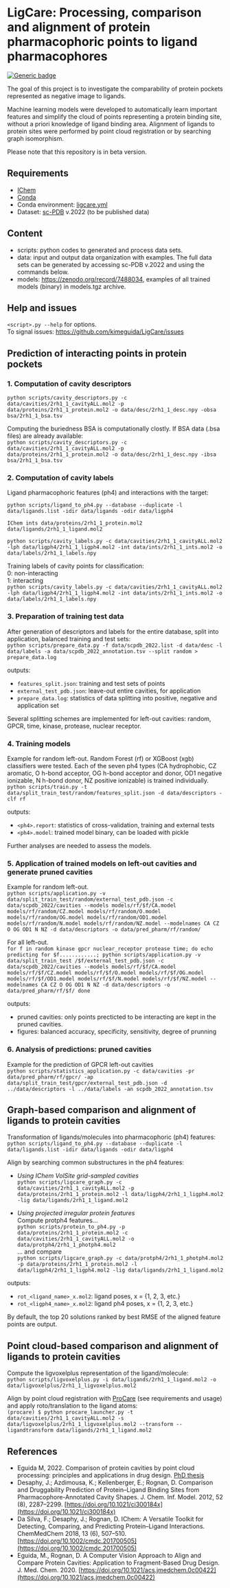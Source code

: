 # LigCare: Processing, comparison and alignment of protein pharmacophoric points to ligand pharmacophores
[![Generic badge](https://img.shields.io/badge/version-0.1.0-orange.svg)](https://shields.io/)

The goal of this project is to investigate the comparability of protein pockets represented as negative image to ligands. <br>

Machine learning models were developed to automatically learn important features and simplify the cloud of points representing a protein binding site, without a priori knowledge of ligand binding area. Alignment of ligands to protein sites were performed by point cloud registration or by searching graph isomorphism. <br>

Please note that this repository is in beta version.


## Requirements
* [IChem](http://bioinfo-pharma.u-strasbg.fr/labwebsite/download.html)
* [Conda](https://docs.conda.io/en/latest/miniconda.html)
* Conda environment: [ligcare.yml](https://github.com/kimeguida/LigCare/blob/main/ligcare.yml)
* Dataset: [sc-PDB](http://bioinfo-pharma.u-strasbg.fr/scPDB/) v.2022 (to be published data)


## Content
* scripts: python codes to generated and process data sets.  
* data: input and output data organization with examples. The full data sets can be generated by accessing sc-PDB v.2022 and using the commands below.  
* models: https://zenodo.org/record/7488034, examples of all trained models (binary) in models.tgz archive.  
	

## Help and issues
`<script>.py --help` for options.  
To signal issues: https://github.com/kimeguida/LigCare/issues




## Prediction of interacting points in protein pockets

### 1. Computation of cavity descriptors
```python scripts/cavity_descriptors.py -c data/cavities/2rh1_1_cavityALL.mol2 -p data/proteins/2rh1_1_protein.mol2 -o data/desc/2rh1_1_desc.npy -obsa bsa/2rh1_1_bsa.tsv``` <br>

Computing the buriedness BSA is computationally clostly. If BSA data (.bsa files) are already available:  
```python scripts/cavity_descriptors.py -c data/cavities/2rh1_1_cavityALL.mol2 -p data/proteins/2rh1_1_protein.mol2 -o data/desc/2rh1_1_desc.npy -ibsa bsa/2rh1_1_bsa.tsv```

### 2. Computation of cavity labels

Ligand pharmacophoric features (ph4) and interactions with the target:  

```python scripts/ligand_to_ph4.py --database --duplicate -l data/ligands.list -idir data/ligands -odir data/ligph4```

```IChem ints data/proteins/2rh1_1_protein.mol2 data/ligands/2rh1_1_ligand.mol2```

```python scripts/cavity_labels.py -c data/cavities/2rh1_1_cavityALL.mol2 -lph data/ligph4/2rh1_1_ligph4.mol2 -int data/ints/2rh1_1_ints.mol2 -o data/labels/2rh1_1_labels.npy```

Training labels of cavity points for classification:  
0: non-interacting  
1: interacting  
```python scripts/cavity_labels.py -c data/cavities/2rh1_1_cavityALL.mol2 -lph data/ligph4/2rh1_1_ligph4.mol2 -int data/ints/2rh1_1_ints.mol2 -o data/labels/2rh1_1_labels.npy``` <br>


### 3. Preparation of training test data

After generation of descriptors and labels for the entire database, split into application, balanced training and test sets:  
```python scripts/prepare_data.py -f data/scpdb_2022.list -d data/desc -l data/labels -a data/scpdb_2022_annotation.tsv --split random > prepare_data.log``` <br>

outputs:
- `features_split.json`: training and test sets of points
- `external_test_pdb.json`: leave-out entire cavities, for application
- `prepare_data.log`: statistics of data splitting into positive, negative and application set

Several splitting schemes are implemented for left-out cavities: random, GPCR, time, kinase, protease, nuclear receptor.  

### 4. Training models
Example for random left-out. Random Forest (rf) or XGBoost (xgb) classifiers were tested. Each of the seven ph4 types (CA hydrophobic, CZ aromatic, O h-bond acceptor, OG h-bond acceptor and donor, OD1 negative ionizable, N h-bond donor, NZ positive ionizable) is trained individually.  
```python scripts/train.py -t data/split_train_test/random/features_split.json -d data/descriptors -clf rf``` <br>

outputs:
- `<ph4>.report`: statistics of cross-validation, training and external tests
- `<ph4>.model`: trained model binary, can be loaded with pickle

Further analyses are needed to assess the models.  

### 5. Application of trained models on left-out cavities and generate pruned cavities
Example for random left-out.  
```python scripts/application.py -v data/split_train_test/random/external_test_pdb.json -c data/scpdb_2022/cavities --models models/rf/$f/CA.model models/rf/random/CZ.model models/rf/random/O.model models/rf/random/OG.model models/rf/random/OD1.model models/rf/random/N.model models/rf/random/NZ.model --modelnames CA CZ O OG OD1 N NZ -d data/descriptors -o data/pred_pharm/rf/random/``` <br>

For all left-out.  
```for f in random kinase gpcr nuclear_receptor protease time; do echo predicting for $f............; python scripts/application.py -v data/split_train_test /$f/external_test_pdb.json -c data/scpdb_2022/cavities --models models/rf/$f/CA.model models/rf/$f/CZ.model models/rf/$f/O.model models/rf/$f/OG.model models/rf/$f/OD1.model models/rf/$f/N.model models/rf/$f/NZ.model --modelnames CA CZ O OG OD1 N NZ -d data/descriptors -o data/pred_pharm/rf/$f/ done``` <br>

outputs:
- pruned cavities: only points precticted to be interacting are kept in the pruned cavities.
- figures: balanced accuracy, specificity, sensitivity, degree of prunning


### 6. Analysis of predictions: pruned cavities
Example for the prediction of GPCR left-out cavities   
```python scripts/statistics_application.py -c data/cavities -pr data/pred_pharm/rf/gpcr/ -ap data/split_train_test/gpcr/external_test_pdb.json -d ../data/descriptors -l ../data/labels -an scpdb_2022_annotation.tsv```




## Graph-based comparison and alignment of ligands to protein cavities

Transformation of ligands/molecules into pharmacophoric (ph4) features:  
```python scripts/ligand_to_ph4.py --database --duplicate -l data/ligands.list -idir data/ligands -odir data/ligph4``` <br>

Align by searching common substructures in the ph4 features:  
* *Using IChem VolSite grid-sampled cavities*  
`python scripts/ligcare_graph.py -c data/cavities/2rh1_1_cavityALL.mol2 -p data/proteins/2rh1_1_protein.mol2 -l data/ligph4/2rh1_1_ligph4.mol2 -lig data/ligands/2rh1_1_ligand.mol2` <br>

* *Using projected irregular protein features*  
Compute protph4 features...  
`python scripts/protein_to_ph4.py -p data/proteins/2rh1_1_protein.mol2 -c data/cavities/2rh1_1_cavityALL.mol2 -o data/protph4/2rh1_1_photph4.mol2` <br>
... and compare  
`python scripts/ligcare_graph.py -c data/protph4/2rh1_1_photph4.mol2 -p data/proteins/2rh1_1_protein.mol2 -l data/ligph4/2rh1_1_ligph4.mol2 -lig data/ligands/2rh1_1_ligand.mol2` <br>

outputs:
- `rot_<ligand_name>_x.mol2`: ligand poses, x = {1, 2, 3, etc.}
- `rot_<ligph4_name>_x.mol2`: ligand ph4 poses, x = {1, 2, 3, etc.}

By default, the top 20 solutions ranked by best RMSE of the aligned feature points are output.  


## Point cloud-based comparison and alignment of ligands to protein cavities
Compute the ligvoxelplus representation of the ligand/molecule:  
`python scripts/ligvoxelplus.py -i data/ligands/2rh1_1_ligand.mol2 -o data/ligvoxelplus/2rh1_1_ligvoxelplus.mol2` <br>

Align by point cloud registration with [ProCare](https://github.com/kimeguida/ProCare) (see requirements and usage) and apply roto/translation to the ligand atoms:  
`(procare) $ python procare_launcher.py -t  data/cavities/2rh1_1_cavityALL.mol2 -s data/ligvoxelplus/2rh1_1_ligvoxelplus.mol2 --transform --ligandtransform data/ligands/2rh1_1_ligand.mol2` <br>


## References

- Eguida M, 2022. Comparison of protein cavities by point cloud processing: principles and applications in drug design. [PhD thesis](https://www.theses.fr/s269955)
- Desaphy, J.; Azdimousa, K.; Kellenberger, E.; Rognan, D. Comparison and Druggability Prediction of Protein–Ligand Binding Sites from Pharmacophore-Annotated Cavity Shapes. J. Chem. Inf. Model. 2012, 52 (8), 2287–2299. [https://doi.org/10.1021/ci300184x](https://doi.org/10.1021/ci300184x)
- Da Silva, F.; Desaphy, J.; Rognan, D. IChem: A Versatile Toolkit for Detecting, Comparing, and Predicting Protein–Ligand Interactions. ChemMedChem 2018, 13 (6), 507–510. [https://doi.org/10.1002/cmdc.201700505](https://doi.org/10.1002/cmdc.201700505)
- Eguida, M., Rognan, D. A Computer Vision Approach to Align and Compare Protein Cavities: Application to Fragment-Based Drug Design. J. Med. Chem. 2020. [https://doi.org/10.1021/acs.jmedchem.0c00422](https://doi.org/10.1021/acs.jmedchem.0c00422)
